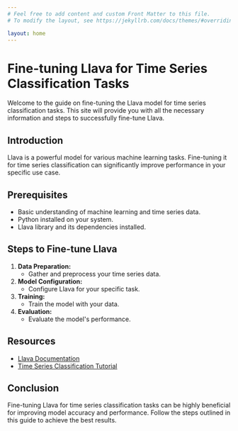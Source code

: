 ```yaml
---
# Feel free to add content and custom Front Matter to this file.
# To modify the layout, see https://jekyllrb.com/docs/themes/#overriding-theme-defaults

layout: home
---
```


# Fine-tuning Llava for Time Series Classification Tasks

Welcome to the guide on fine-tuning the Llava model for time series classification tasks. This site will provide you with all the necessary information and steps to successfully fine-tune Llava.

## Introduction

Llava is a powerful model for various machine learning tasks. Fine-tuning it for time series classification can significantly improve performance in your specific use case.

## Prerequisites

- Basic understanding of machine learning and time series data.
- Python installed on your system.
- Llava library and its dependencies installed.

## Steps to Fine-tune Llava

1. **Data Preparation:**
   - Gather and preprocess your time series data.
2. **Model Configuration:**
   - Configure Llava for your specific task.
3. **Training:**
   - Train the model with your data.
4. **Evaluation:**
   - Evaluate the model's performance.

## Resources

- [Llava Documentation](https://llava-docs.example.com)
- [Time Series Classification Tutorial](https://time-series-tutorial.example.com)

## Conclusion

Fine-tuning Llava for time series classification tasks can be highly beneficial for improving model accuracy and performance. Follow the steps outlined in this guide to achieve the best results.

